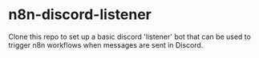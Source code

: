 # n8n-discord-listener
Clone this repo to set up a basic discord 'listener' bot that can be used to trigger n8n workflows when messages are sent in Discord.
